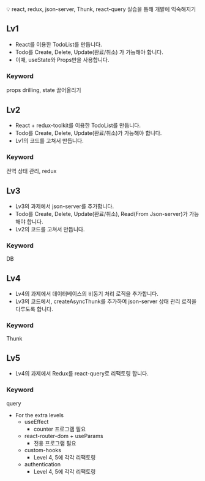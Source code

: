 <aside>
💡 react, redux, json-server, Thunk, react-query 실습을 통해 개발에 익숙해지기

</aside>

## Lv1

- React를 이용한 TodoList를 만듭니다.
- Todo를 Create, Delete, Update(완료/취소) 가 가능해야 합니다.
- 이때, useState와 Props만을 사용합니다.

### Keyword

props drilling, state 끌어올리기

## Lv2

- React + redux-toolkit를 이용한 TodoList를 만듭니다.
- Todo를 Create, Delete, Update(완료/취소)가 가능해야 합니다.
- Lv1의 코드를 고쳐서 만듭니다.

### Keyword

전역 상태 관리, redux

## Lv3

- Lv3의 과제에서 json-server를 추가합니다.
- Todo를 Create, Delete, Update(완료/취소), Read(From Json-server)가 가능해야 합니다.
- Lv2의 코드를 고쳐서 만듭니다.

### Keyword

DB

## Lv4

- Lv4의 과제에서 데이터베이스의 비동기 처리 로직을 추가합니다.
- Lv3의 코드에서, createAsyncThunk를 추가하여 json-server 상태 관리 로직을 다루도록 합니다.

### Keyword

Thunk

## Lv5

- Lv4의 과제에서 Redux를 react-query로 리팩토링 합니다.

### Keyword

query

- For the extra levels
  - useEffect
    - counter 프로그램 필요
  - react-router-dom + useParams
    - 전용 프로그램 필요
  - custom-hooks
    - Level 4, 5에 각각 리팩토링
  - authentication
    - Level 4, 5에 각각 리팩토링

